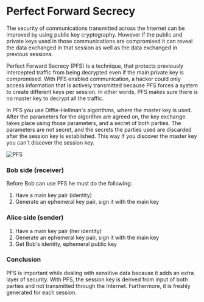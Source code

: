 # Perfect Forward Secrecy

The security of communications transmitted across the Internet can be improved by using public key cryptography. However if the public and private keys used in those communications are compromised it can reveal the data exchanged in that session as well as the data exchanged in previous sessions.

Perfect Forward Secrecy (PFS) Is a technique, that protects previously intercepted traffic from being decrypted even if the main private key is compromised. With PFS enabled communication, a hacker could only access information that is actively transmitted because PFS forces a system to create different keys per session. In other words, PFS makes sure there is no master key to decrypt all the traffic.

In PFS you use Diffie-Hellman's algorithms, where the master key is used. After the parameters for the algorithm are agreed on, the key exchange takes place using those parameters, and a secret of both parties. The parameters are not secret, and the secrets the parties used are discarded after the session key is established. This way if you discover the master key you can't discover the session key.

![PFS](https://github.com/VirgilSecurity/virgil/blob/master/images/PFS.png)



### Bob side (receiver)
Before Bob can use PFS he must do the following:

1. Have a main key pair (identity)
2. Generate an ephemeral key pair, sign it with the main key


### Alice side (sender)

1. Have a main key pair (her identity)
2. Generate an ephemeral key pair, sign it with the main key
3. Get Bob's identity, ephemeral public key

### Conclusion

PFS is important while dealing with sensitive data because it adds an extra layer of security. With PFS, the session key is derived from input of both parties and not transmitted through the Internet. Furthermore, it is freshly generated for each session.
